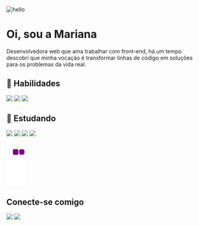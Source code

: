 ![hello](https://user-images.githubusercontent.com/109253236/188333494-afb05787-8ac9-48d4-ad44-06fc7e499e49.svg)

<h1> Oi, sou a Mariana </h1> 

Desenvolvedora web que ama trabalhar com front-end, há um tempo descobri que minha vocação é transformar linhas de código em soluções para os problemas da vida real.

<h2> 🚀 Habilidades </h2>
<a href="https://www.github.com/mariferreiradev"> <img src="https://img.shields.io/badge/HTML5-E34F26?style=for-the-badge&logo=html5&logoColor=white"/></a>
<a href="https://www.github.com/mariferreiradev"> <img src="https://img.shields.io/badge/CSS3-1572B6?style=for-the-badge&logo=css3&logoColor=white"/></a>
<a href="https://www.github.com/mariferreiradev"> <img src="https://img.shields.io/badge/JavaScript-323330?style=for-the-badge&logo=javascript&logoColor=F7DF1E"/></a>

<h2> 🌱 Estudando </h2>
<a href="https://www.github.com/mariferreiradev"> <img src="https://img.shields.io/badge/HTML5-E34F26?style=for-the-badge&logo=html5&logoColor=white"/></a>
<a href="https://www.github.com/mariferreiradev"> <img src="https://img.shields.io/badge/CSS3-1572B6?style=for-the-badge&logo=css3&logoColor=white"/></a>
<a href="https://www.github.com/mariferreiradev"> <img src="https://img.shields.io/badge/JavaScript-323330?style=for-the-badge&logo=javascript&logoColor=F7DF1E"/></a>
<a href="https://www.github.com/mariferreiradev"> <img src="https://img.shields.io/badge/Git-F05032?style=for-the-badge&logo=git&logoColor=white"/></a>

![snake gif](https://github.com/mariferreiradev/mariferreiradev/blob/output/github-contribution-grid-snake.gif)

<h2>Conecte-se comigo</h2>
<a href="https://www.linkedin.com/in/mariferreiradev"> <img src="https://img.shields.io/badge/LinkedIn-0077B5?style=for-the-badge&logo=linkedin&logoColor=white"/></a> 
<a href="mailto:mariferreira.dev@gmail.com"> <img src="https://img.shields.io/badge/Gmail-D14836?style=for-the-badge&logo=gmail&logoColor=white"/></a>

